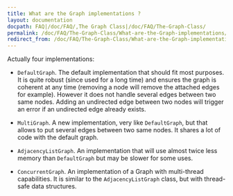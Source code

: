 ```yaml
---
title: What are the Graph implementations ?
layout: documentation
docpath: FAQ|/doc/FAQ/,The Graph Class|/doc/FAQ/The-Graph-Class/
permalink: /doc/FAQ/The-Graph-Class/What-are-the-Graph-implementations/
redirect_from: /doc/FAQ/The-Graph-Class/What-are-the-Graph-implementations_1.0/
---
```


Actually four implementations:

- ``DefaultGraph``. The default implementation that should fit most purposes. It is quite robust (since used for a long time) and ensures the graph is coherent at any time (removing a node will remove the attached edges for example). However it does not handle several edges between two same nodes. Adding an undirected edge between two nodes will trigger an error if an undirected edge already exists.

- ``MultiGraph``. A new implementation, very like ``DefaultGraph``, but that allows to put several edges between two same nodes. It shares a lot of code with the default graph.

- ``AdjacencyListGraph``. An implementation that will use almost twice less memory than ``DefaultGraph`` but may be slower for some uses.

- ``ConcurrentGraph``. An implementation of a Graph with multi-thread capabilities. It is similar to the ``AdjacencyListGraph`` class,  but with thread-safe data structures. 

